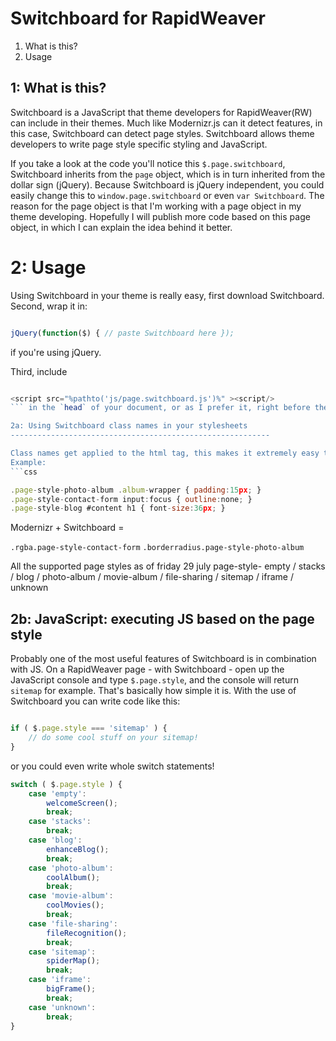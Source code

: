 Switchboard for RapidWeaver
===========================

1. What is this?
2. Usage


1: What is this?
----------------

Switchboard is a JavaScript that theme developers for RapidWeaver(RW) can include in their themes. Much like Modernizr.js can it detect features, in this case, Switchboard can detect page styles. Switchboard allows theme developers to write page style specific styling and JavaScript.

If you take a look at the code you'll notice this `$.page.switchboard`, Switchboard inherits from the `page` object, which is in turn inherited from the dollar sign (jQuery). Because Switchboard is jQuery independent, you could easily change this to `window.page.switchboard` or even `var Switchboard`. The reason for the page object is that I'm working with a page object in my theme developing. Hopefully I will publish more code based on this page object, in which I can explain the idea behind it better.

2: Usage
========

Using Switchboard in your theme is really easy, first download Switchboard.
Second, wrap it in:
```javascript

jQuery(function($) { // paste Switchboard here });
```
if you're using jQuery.

Third, include 
```javascript

<script src="%pathto('js/page.switchboard.js')%" ><script/>
``` in the `head` of your document, or as I prefer it, right before the closing body tag `</body>`. That should do it.

2a: Using Switchboard class names in your stylesheets 
----------------------------------------------------------

Class names get applied to the html tag, this makes it extremely easy to style elements based on the RW page style.
Example:
```css

.page-style-photo-album .album-wrapper { padding:15px; }
.page-style-contact-form input:focus { outline:none; }
.page-style-blog #content h1 { font-size:36px; }
```

Modernizr + Switchboard =

`.rgba.page-style-contact-form`
`.borderradius.page-style-photo-album`

All the supported page styles as of friday 29 july
page-style-
empty / stacks / blog / photo-album / movie-album / file-sharing / sitemap / iframe / unknown

2b: JavaScript: executing JS based on the page style
----------------------------------------------------

Probably one of the most useful features of Switchboard is in combination with JS. On a RapidWeaver page - with Switchboard - open up the JavaScript console and type `$.page.style`, and the console will return `sitemap` for example. That's basically how simple it is. With the use of Switchboard you can write code like this:
```javascript

if ( $.page.style === 'sitemap' ) {
	// do some cool stuff on your sitemap!
}
```

or you could even write whole switch statements!

```javascript
switch ( $.page.style ) {
	case 'empty':
		welcomeScreen();
		break;
	case 'stacks':
		break;
	case 'blog':
		enhanceBlog();
		break;
	case 'photo-album':
		coolAlbum();
		break;
	case 'movie-album':
		coolMovies();
		break;
	case 'file-sharing':
		fileRecognition();
		break;
	case 'sitemap':
		spiderMap();
		break;
	case 'iframe':
		bigFrame();
		break;
	case 'unknown':
		break;	
}
```